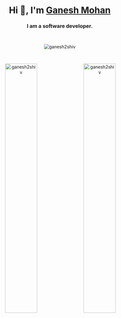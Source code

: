 <h1 align="center">Hi 👋, I'm <a href="https://about.me/ganesh.mohan">Ganesh Mohan</a></h1>
<h3 align="center">I am a software developer.</h3>

<br/>

<p align="center"> <img src="https://komarev.com/ghpvc/?username=ganesh2shiv&label=Profile%20views&color=0e75b6&style=flat" alt="ganesh2shiv" /> </p>
<br/>
<p align="center" >&nbsp;<img style="width:45%"  align="center" src="https://github-readme-stats.vercel.app/api?username=ganesh2shiv&show_icons=true&locale=en" alt="ganesh2shiv"/>&nbsp;&nbsp;&nbsp;&nbsp;&nbsp;&nbsp;<img align="center" style="width:45%" src="https://github-readme-streak-stats.herokuapp.com/?user=ganesh2shiv&" alt="ganesh2shiv" /> </p>
<br/><br/>
